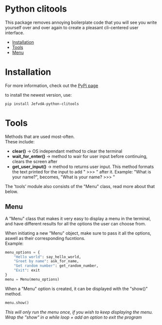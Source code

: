 # Python clitools
This package removes annoying boilerplate code that you will see you write yourself over and over again to create a pleasant cli-centered user interface.

* [Installation](#installation)
* [Tools](#tools)
* [Menu](#menu)

# Installation
For more information, check out the [PyPi page](https://pypi.org/project/JefvdA-python-clitools/)

to install the newest version, use:
```
pip install JefvdA-python-clitools
```

# Tools
Methods that are used most-often. <br>
These include:
* **clear()** -> OS independant method to clear the terminal
* **wait_for_enter()** -> method to wair for user input before continuing, clears the screen after
* **get_user_input()** -> method to returns user input. This method formats the text printed for the input to add " >>> " after it. Example: "What is your name?", becomes, "What is your name? >>> "

The 'tools' module also consists of the "Menu" class, read more about that below.
## Menu
A "Menu" class that makes it very easy to display a menu in the terminal, and have different results for all the options the user can choose from.

When initiating a new "Menu" object, make sure to pass it all the options, aswell as their corresponding fucntions. <br>
Example:
```python
menu_options = {
    "Hello world": say_hello_world,
    "Greet by name": ask_for_name,
    "Get random number": get_random_number,
    "Exit": exit
}
menu = Menu(menu_options)
```

When a "Menu" option is created, it can be displayed with the "show()" method.
```python
menu.show()
```
*This will only run the menu once, if you wish to keep displaying the menu. Wrap the "show" in a while loop + add an option to exit the program*